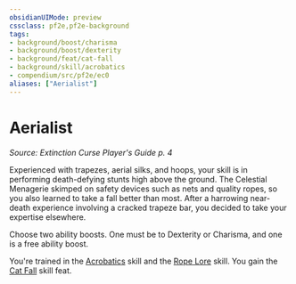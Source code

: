 ```yaml
---
obsidianUIMode: preview
cssclass: pf2e,pf2e-background
tags:
- background/boost/charisma
- background/boost/dexterity
- background/feat/cat-fall
- background/skill/acrobatics
- compendium/src/pf2e/ec0
aliases: ["Aerialist"]
---
```

# Aerialist
*Source: Extinction Curse Player's Guide p. 4*  

Experienced with trapezes, aerial silks, and hoops, your skill is in performing death-defying stunts high above the ground. The Celestial Menagerie skimped on safety devices such as nets and quality ropes, so you also learned to take a fall better than most. After a harrowing near-death experience involving a cracked trapeze bar, you decided to take your expertise elsewhere.

Choose two ability boosts. One must be to Dexterity or Charisma, and one is a free ability boost.

You're trained in the [Acrobatics](/compendium/skills.md#Acrobatics) skill and the [Rope Lore](/compendium/skills.md#Lore) skill. You gain the [Cat Fall](/compendium/feats/cat-fall.md) skill feat.